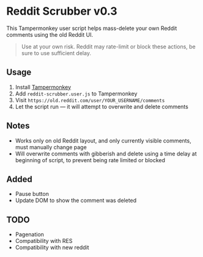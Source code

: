 # Reddit Scrubber v0.3

This Tampermonkey user script helps mass-delete your own Reddit comments using the old Reddit UI.

>  Use at your own risk. Reddit may rate-limit or block these actions, be sure to use sufficient delay.

## Usage
1. Install [Tampermonkey](https://www.tampermonkey.net/)
2. Add `reddit-scrubber.user.js` to Tampermonkey
3. Visit `https://old.reddit.com/user/YOUR_USERNAME/comments`
4. Let the script run — it will attempt to overwrite and delete comments

## Notes
- Works only on old Reddit layout, and only currently visible comments, must manually change page
- Will overwrite comments with gibberish and delete using a time delay at beginning of script, to prevent being rate limited or blocked

## Added
- Pause button
- Update DOM to show the comment was deleted

## TODO
- Pagenation
- Compatibility with RES
- Compatibility with new reddit
